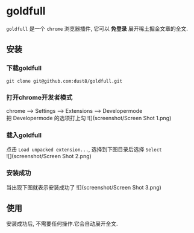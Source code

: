 # goldfull

`goldfull` 是一个 `chrome` 浏览器插件, 它可以 **免登录** 展开稀土掘金文章的全文.

## 安装
### 下载goldfull

    git clone git@github.com:dust8/goldfull.git

### 打开chrome开发者模式
chrome --> Settings --> Extensions --> Developermode    
把 Developermode 的选项打上勾
![](screenshot/Screen Shot 1.png)

### 载入goldfull
点击 `Load unpacked extension...`, 选择到下图目录后选择 `Select`     
![](screenshot/Screen Shot 2.png)

### 安装成功
当出现下图就表示安装成功了
![](screenshot/Screen Shot 3.png)


## 使用
安装成功后, 不需要任何操作.它会自动展开全文.
